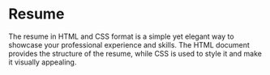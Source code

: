 # Resume
The resume in HTML and CSS format is a simple yet elegant way to showcase your professional experience and skills. The HTML document provides the structure of the resume, while CSS is used to style it and make it visually appealing.
